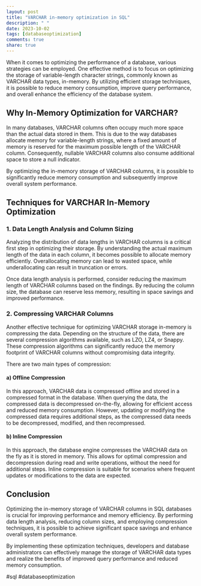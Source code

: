 ```yaml
---
layout: post
title: "VARCHAR in-memory optimization in SQL"
description: " "
date: 2023-10-02
tags: [databaseoptimization]
comments: true
share: true
---
```


When it comes to optimizing the performance of a database, various strategies can be employed. One effective method is to focus on optimizing the storage of variable-length character strings, commonly known as VARCHAR data types, in-memory. By utilizing efficient storage techniques, it is possible to reduce memory consumption, improve query performance, and overall enhance the efficiency of the database system.

## Why In-Memory Optimization for VARCHAR?

In many databases, VARCHAR columns often occupy much more space than the actual data stored in them. This is due to the way databases allocate memory for variable-length strings, where a fixed amount of memory is reserved for the maximum possible length of the VARCHAR column. Consequently, nullable VARCHAR columns also consume additional space to store a null indicator.

By optimizing the in-memory storage of VARCHAR columns, it is possible to significantly reduce memory consumption and subsequently improve overall system performance.

## Techniques for VARCHAR In-Memory Optimization

### 1. Data Length Analysis and Column Sizing

Analyzing the distribution of data lengths in VARCHAR columns is a critical first step in optimizing their storage. By understanding the actual maximum length of the data in each column, it becomes possible to allocate memory efficiently. Overallocating memory can lead to wasted space, while underallocating can result in truncation or errors.

Once data length analysis is performed, consider reducing the maximum length of VARCHAR columns based on the findings. By reducing the column size, the database can reserve less memory, resulting in space savings and improved performance.

### 2. Compressing VARCHAR Columns

Another effective technique for optimizing VARCHAR storage in-memory is compressing the data. Depending on the structure of the data, there are several compression algorithms available, such as LZO, LZ4, or Snappy. These compression algorithms can significantly reduce the memory footprint of VARCHAR columns without compromising data integrity.

There are two main types of compression:

#### a) Offline Compression

In this approach, VARCHAR data is compressed offline and stored in a compressed format in the database. When querying the data, the compressed data is decompressed on-the-fly, allowing for efficient access and reduced memory consumption. However, updating or modifying the compressed data requires additional steps, as the compressed data needs to be decompressed, modified, and then recompressed.

#### b) Inline Compression

In this approach, the database engine compresses the VARCHAR data on the fly as it is stored in memory. This allows for optimal compression and decompression during read and write operations, without the need for additional steps. Inline compression is suitable for scenarios where frequent updates or modifications to the data are expected.

## Conclusion

Optimizing the in-memory storage of VARCHAR columns in SQL databases is crucial for improving performance and memory efficiency. By performing data length analysis, reducing column sizes, and employing compression techniques, it is possible to achieve significant space savings and enhance overall system performance.

By implementing these optimization techniques, developers and database administrators can effectively manage the storage of VARCHAR data types and realize the benefits of improved query performance and reduced memory consumption.

#sql #databaseoptimization